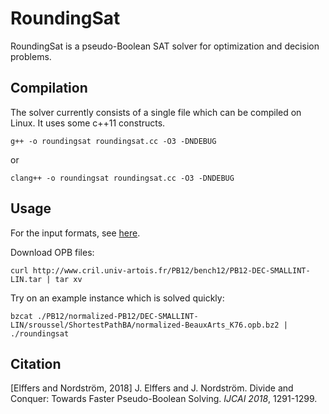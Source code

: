 # RoundingSat

RoundingSat is a pseudo-Boolean SAT solver for optimization and decision problems.

## Compilation

The solver currently consists of a single file which can be compiled on Linux. It uses some c++11 constructs.

    g++ -o roundingsat roundingsat.cc -O3 -DNDEBUG

or

    clang++ -o roundingsat roundingsat.cc -O3 -DNDEBUG

## Usage

For the input formats, see [here](InputFormats.md).

Download OPB files:

    curl http://www.cril.univ-artois.fr/PB12/bench12/PB12-DEC-SMALLINT-LIN.tar | tar xv
    
Try on an example instance which is solved quickly:

    bzcat ./PB12/normalized-PB12/DEC-SMALLINT-LIN/sroussel/ShortestPathBA/normalized-BeauxArts_K76.opb.bz2 | ./roundingsat

## Citation

[Elffers and Nordström, 2018] J. Elffers and J. Nordström. Divide and Conquer: Towards Faster Pseudo-Boolean Solving. *IJCAI 2018*, 1291-1299.

